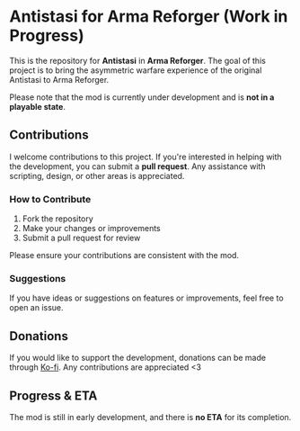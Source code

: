 # Antistasi for Arma Reforger (Work in Progress)

This is the repository for **Antistasi** in **Arma Reforger**. The goal of this project is to bring the asymmetric warfare experience of the original Antistasi to Arma Reforger.


Please note that the mod is currently under development and is **not in a playable state**.

## Contributions

I welcome contributions to this project. If you're interested in helping with the development, you can submit a **pull request**. Any assistance with scripting, design, or other areas is appreciated.

### How to Contribute
1. Fork the repository
2. Make your changes or improvements
3. Submit a pull request for review

Please ensure your contributions are consistent with the mod.

### Suggestions

If you have ideas or suggestions on features or improvements, feel free to open an issue.

## Donations

If you would like to support the development, donations can be made through [Ko-fi](https://ko-fi.com/takyon_scure). Any contributions are appreciated <3

## Progress & ETA

The mod is still in early development, and there is **no ETA** for its completion.
